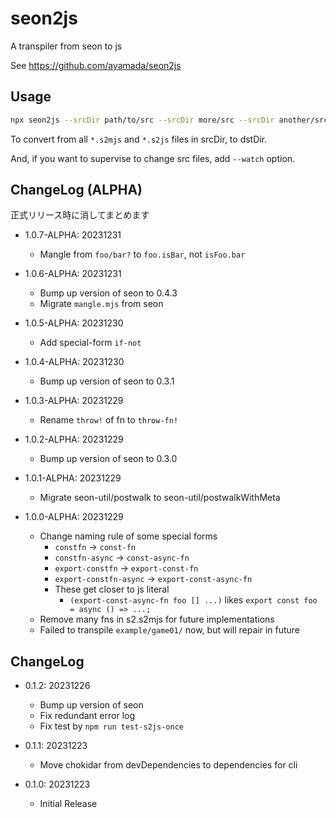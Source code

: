 # seon2js

A transpiler from seon to js

See https://github.com/ayamada/seon2js


## Usage

```sh
npx seon2js --srcDir path/to/src --srcDir more/src --srcDir another/src --dstDir path/to/html/mjs
```

To convert from all `*.s2mjs` and `*.s2js` files in srcDir, to dstDir.

And, if you want to supervise to change src files, add `--watch` option.


## ChangeLog (ALPHA)

正式リリース時に消してまとめます

- 1.0.7-ALPHA: 20231231
    - Mangle from `foo/bar?` to `foo.isBar`, not `isFoo.bar`

- 1.0.6-ALPHA: 20231231
    - Bump up version of seon to 0.4.3
    - Migrate `mangle.mjs` from seon

- 1.0.5-ALPHA: 20231230
    - Add special-form `if-not`

- 1.0.4-ALPHA: 20231230
    - Bump up version of seon to 0.3.1

- 1.0.3-ALPHA: 20231229
    - Rename `throw!` of fn to `throw-fn!`

- 1.0.2-ALPHA: 20231229
    - Bump up version of seon to 0.3.0

- 1.0.1-ALPHA: 20231229
    - Migrate seon-util/postwalk to seon-util/postwalkWithMeta

- 1.0.0-ALPHA: 20231229
    - Change naming rule of some special forms
        - `constfn` -> `const-fn`
        - `constfn-async` -> `const-async-fn`
        - `export-constfn` -> `export-const-fn`
        - `export-constfn-async` -> `export-const-async-fn`
        - These get closer to js literal
            - `(export-const-async-fn foo [] ...)` likes `export const foo = async () => ...;`
    - Remove many fns in s2.s2mjs for future implementations
    - Failed to transpile `example/game01/` now, but will repair in future

## ChangeLog

- 0.1.2: 20231226
    - Bump up version of seon
    - Fix redundant error log
    - Fix test by `npm run test-s2js-once`

- 0.1.1: 20231223
    - Move chokidar from devDependencies to dependencies for cli

- 0.1.0: 20231223
    - Initial Release
